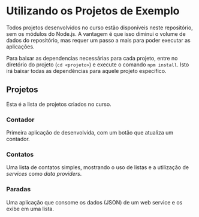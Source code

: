 # Utilizando os Projetos de Exemplo

Todos projetos desenvolvidos no curso estão disponíveis neste repositório,
sem os módulos do Node.js. A vantagem é que isso diminui o volume de dados
do repositório, mas requer um passo a mais para poder executar as
aplicações.

Para baixar as dependencias necessárias para cada projeto, entre no
diretório do projeto (`cd <projeto>`) e execute o comando `npm install`.
Isto irá baixar todas as dependências para aquele projeto específico.

## Projetos

Esta é a lista de projetos criados no curso.

### Contador

Primeira aplicação de desenvolvida, com um botão que atualiza um contador.

### Contatos

Uma lista de contatos simples, mostrando o uso de listas e a utilização de
_services_ como _data providers_.  

### Paradas
Uma aplicação que consome os dados (JSON) de um web service e os exibe em
uma lista.
